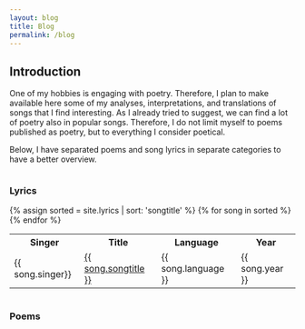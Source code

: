 ```yaml
---
layout: blog
title: Blog
permalink: /blog
---
```


<h2 class="blog">Introduction</h2>
<div class="intro">
<p class="blog">
One of my hobbies is engaging with poetry.
Therefore, I plan to make available here some of my analyses, interpretations, and translations of songs that I find interesting.
As I already tried to suggest, we can find a lot of poetry also in popular songs.
Therefore, I do not limit myself to poems published as poetry, but to everything I consider poetical.
</p>
<p class="blog">
Below, I have separated poems and song lyrics in separate categories to have a better overview.
</p>
</div>

<div class="toc">
<div class="column">
<h3 class="blog">Lyrics</h3>
<table>
  <tr>
      <th>Singer</th>
      <th>Title</th>
      <th>Language</th>
      <th>Year</th>
  </tr>
{% assign sorted = site.lyrics | sort: 'songtitle' %}
{% for song in sorted %}
  <tr>
      <td> {{ song.singer}} </td>
      <td><a href="{{ song.url }}"> {{ song.songtitle }}</a></td>
      <td> {{ song.language }} </td>
      <td> {{ song.year }} </td>
  </tr>
{% endfor %}
</table>
</div>

<div class="column">
<h3 class="blog">Poems</h3>
</div>
</div>
